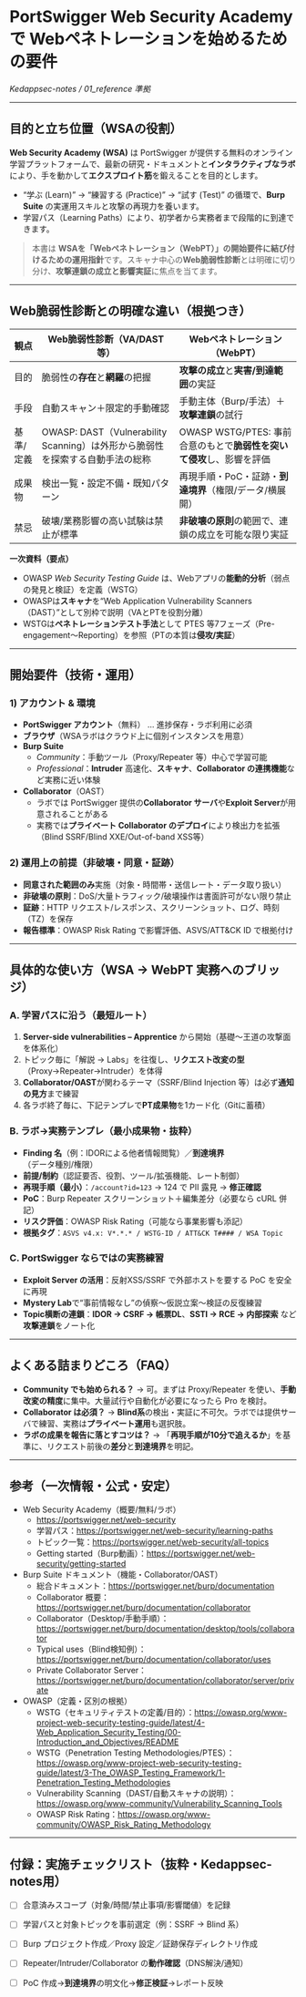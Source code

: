 # PortSwigger Web Security Academy で Webペネトレーションを始めるための要件  
*Kedappsec-notes / 01_reference 準拠*

---

## 目的と立ち位置（WSAの役割）
**Web Security Academy (WSA)** は PortSwigger が提供する無料のオンライン学習プラットフォームで、最新の研究・ドキュメントと**インタラクティブなラボ**により、手を動かして**エクスプロイト筋**を鍛えることを目的とします。  
- “学ぶ (Learn)” → “練習する (Practice)” → “試す (Test)” の循環で、**Burp Suite** の実運用スキルと攻撃の再現力を養います。  
- 学習パス（Learning Paths）により、初学者から実務者まで段階的に到達できます。

> 本書は **WSAを「Webペネトレーション（WebPT）」の開始要件に結び付けるための運用指針**です。スキャナ中心の**Web脆弱性診断**とは明確に切り分け、**攻撃連鎖の成立と影響実証**に焦点を当てます。

---

## Web脆弱性診断との明確な違い（根拠つき）
| 観点 | Web脆弱性診断（VA/DAST等） | Webペネトレーション（WebPT） |
|---|---|---|
| 目的 | 脆弱性の**存在**と**網羅**の把握 | **攻撃の成立**と**実害/到達範囲**の実証 |
| 手段 | 自動スキャン＋限定的手動確認 | 手動主体（Burp/手法）＋**攻撃連鎖**の試行 |
| 基準/定義 | OWASP: DAST（Vulnerability Scanning）は外形から脆弱性を探索する自動手法の総称 | OWASP WSTG/PTES: 事前合意のもとで**脆弱性を突いて侵攻**し、影響を評価 |
| 成果物 | 検出一覧・設定不備・既知パターン | 再現手順・PoC・証跡・**到達境界**（権限/データ/横展開） |
| 禁忌 | 破壊/業務影響の高い試験は禁止が標準 | **非破壊の原則**の範囲で、連鎖の成立を可能な限り実証 |

**一次資料（要点）**  
- OWASP *Web Security Testing Guide* は、Webアプリの**能動的分析**（弱点の発見と検証）を定義（WSTG）  
- OWASPは**スキャナ**を“Web Application Vulnerability Scanners（DAST）”として別枠で説明（VAとPTを役割分離）  
- WSTGは**ペネトレーションテスト手法**として PTES 等7フェーズ（Pre-engagement〜Reporting）を参照（PTの本質は**侵攻/実証**）  

---

## 開始要件（技術・運用）
### 1) アカウント & 環境
- **PortSwigger アカウント**（無料） … 進捗保存・ラボ利用に必須  
- **ブラウザ**（WSAラボはクラウド上に個別インスタンスを用意）  
- **Burp Suite**  
  - *Community*：手動ツール（Proxy/Repeater 等）中心で学習可能  
  - *Professional*：**Intruder** 高速化、**スキャナ**、**Collaborator の連携機能**など実務に近い体験  
- **Collaborator**（OAST）  
  - ラボでは PortSwigger 提供の**Collaborator サーバ**や**Exploit Server**が用意されることがある  
  - 実務では**プライベート Collaborator のデプロイ**により検出力を拡張（Blind SSRF/Blind XXE/Out-of-band XSS等）

### 2) 運用上の前提（非破壊・同意・証跡）
- **同意された範囲のみ**実施（対象・時間帯・送信レート・データ取り扱い）  
- **非破壊の原則**：DoS/大量トラフィック/破壊操作は書面許可がない限り禁止  
- **証跡**：HTTP リクエスト/レスポンス、スクリーンショット、ログ、時刻（TZ）を保存  
- **報告標準**：OWASP Risk Rating で影響評価、ASVS/ATT&CK ID で根拠付け

---

## 具体的な使い方（WSA → WebPT 実務へのブリッジ）
### A. 学習パスに沿う（最短ルート）
1. **Server-side vulnerabilities – Apprentice** から開始（基礎〜王道の攻撃面を体系化）  
2. トピック毎に「解説 → Labs」を往復し、**リクエスト改変の型**（Proxy→Repeater→Intruder）を体得  
3. **Collaborator/OAST**が関わるテーマ（SSRF/Blind Injection 等）は必ず**通知の見方**まで練習  
4. 各ラボ終了毎に、下記テンプレで**PT成果物**を1カード化（Gitに蓄積）

### B. ラボ→実務テンプレ（最小成果物・抜粋）
- **Finding 名**（例：IDORによる他者情報閲覧）／**到達境界**（データ種別/権限）  
- **前提/制約**（認証要否、役割、ツール/拡張機能、レート制御）  
- **再現手順（最小）**：`/account?id=123` → 124 で PII 露見 → **修正確認**  
- **PoC**：Burp Repeater スクリーンショット＋編集差分（必要なら cURL 併記）  
- **リスク評価**：OWASP Risk Rating（可能なら事業影響も添記）  
- **根拠タグ**：`ASVS v4.x: V*.*.* / WSTG-ID / ATT&CK T#### / WSA Topic`

### C. PortSwigger ならではの実務練習
- **Exploit Server の活用**：反射XSS/SSRF で外部ホストを要する PoC を安全に再現  
- **Mystery Lab**で“事前情報なし”の偵察〜仮説立案〜検証の反復練習  
- **Topic横断の連鎖**：**IDOR → CSRF → 帳票DL**、**SSTI → RCE → 内部探索** など**攻撃連鎖**をノート化

---

## よくある詰まりどころ（FAQ）
- **Community でも始められる？** → 可。まずは Proxy/Repeater を使い、**手動改変の精度**に集中。大量試行や自動化が必要になったら Pro を検討。  
- **Collaborator は必須？** → **Blind系**の検出・実証に不可欠。ラボでは提供サーバで練習、実務は**プライベート運用**も選択肢。  
- **ラボの成果を報告に落とすコツは？** → 「**再現手順が10分で追えるか**」を基準に、リクエスト前後の**差分**と**到達境界**を明記。

---

## 参考（一次情報・公式・安定）
- Web Security Academy（概要/無料/ラボ）  
  - https://portswigger.net/web-security  
  - 学習パス：https://portswigger.net/web-security/learning-paths  
  - トピック一覧：https://portswigger.net/web-security/all-topics  
  - Getting started（Burp動画）：https://portswigger.net/web-security/getting-started
- Burp Suite ドキュメント（機能・Collaborator/OAST）  
  - 総合ドキュメント：https://portswigger.net/burp/documentation  
  - Collaborator 概要：https://portswigger.net/burp/documentation/collaborator  
  - Collaborator（Desktop/手動手順）：https://portswigger.net/burp/documentation/desktop/tools/collaborator  
  - Typical uses（Blind検知例）：https://portswigger.net/burp/documentation/collaborator/uses  
  - Private Collaborator Server：https://portswigger.net/burp/documentation/collaborator/server/private
- OWASP（定義・区別の根拠）  
  - WSTG（セキュリティテストの定義/目的）：https://owasp.org/www-project-web-security-testing-guide/latest/4-Web_Application_Security_Testing/00-Introduction_and_Objectives/README  
  - WSTG（Penetration Testing Methodologies/PTES）：https://owasp.org/www-project-web-security-testing-guide/latest/3-The_OWASP_Testing_Framework/1-Penetration_Testing_Methodologies  
  - Vulnerability Scanning（DAST/自動スキャナの説明）：https://owasp.org/www-community/Vulnerability_Scanning_Tools  
  - OWASP Risk Rating：https://owasp.org/www-community/OWASP_Risk_Rating_Methodology

---

## 付録：実施チェックリスト（抜粋・Kedappsec-notes用）
- [ ] 合意済みスコープ（対象/時間/禁止事項/影響閾値）を記録  
- [ ] 学習パスと対象トピックを事前選定（例：SSRF → Blind 系）  
- [ ] Burp プロジェクト作成／Proxy 設定／証跡保存ディレクトリ作成  
- [ ] Repeater/Intruder/Collaborator の**動作確認**（DNS解決/通知）  
- [ ] PoC 作成→**到達境界**の明文化→**修正検証**→レポート反映

